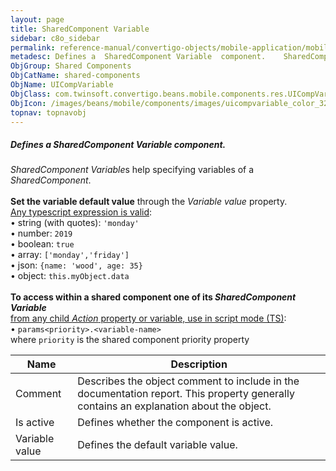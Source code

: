 ```yaml
---
layout: page
title: SharedComponent Variable
sidebar: c8o_sidebar
permalink: reference-manual/convertigo-objects/mobile-application/mobile-components/shared-components/sharedcomponent-variable/
metadesc: Defines a  SharedComponent Variable  component.    SharedComponent Variable s help specifying variables of a  SharedComponent .   Set the variable def
ObjGroup: Shared Components
ObjCatName: shared-components
ObjName: UICompVariable
ObjClass: com.twinsoft.convertigo.beans.mobile.components.res.UICompVariable
ObjIcon: /images/beans/mobile/components/images/uicompvariable_color_32x32.png
topnav: topnavobj
---
```

##### Defines a <i>SharedComponent Variable</i> component. <br/>

 <i>SharedComponent Variable</i>s help specifying variables of a <i>SharedComponent</i>.<br><br><b>Set the variable default value</b> through the <i>Variable value</i> property.<br><u>Any typescript expression is valid</u>:<br> • string (with quotes): <code>'monday'</code><br> • number: <code>2019</code><br> • boolean: <code>true</code><br> • array: <code>['monday','friday']</code><br> • json: <code>{name: 'wood', age: 35}</code><br> • object: <code>this.myObject.data</code><br><br><b>To access within a shared component one of its <i>SharedComponent Variable</i></b><br><u>from any child <i>Action</i> property or variable, use in script mode (TS)</u>:<br> • <code>params&lt;priority&gt;.&lt;variable-name&gt;</code><br> where <code>priority</code> is the shared component priority property

Name | Description 
--- | ---
Comment | Describes the object comment to include in the documentation report.  This property generally contains an explanation about the object. 
Is active | Defines whether the component is active. 
Variable value | Defines the default variable value. 


